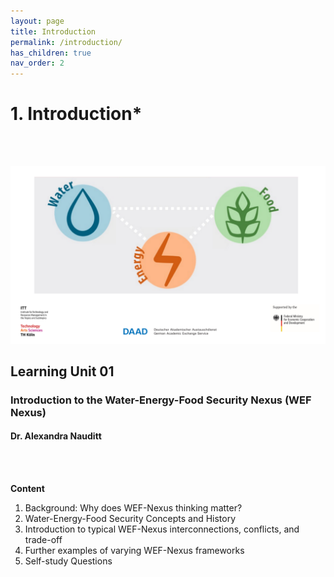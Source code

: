 ```yaml
---
layout: page
title: Introduction
permalink: /introduction/
has_children: true
nav_order: 2
---
```

# **1. Introduction***
<br/> <br/>
 
![WEF-Nexus Banner](/assets/BANNER_GITHUB.png)

## Learning Unit 01
### Introduction to the Water-Energy-Food Security Nexus (WEF Nexus)
#### Dr. Alexandra Nauditt 
<br/> <br/>

**Content**
1. Background: Why does WEF-Nexus thinking matter?
2. Water-Energy-Food Security Concepts and History
3. Introduction to typical WEF-Nexus interconnections, conflicts, and trade-off
4. Further examples of varying WEF-Nexus frameworks
5. Self-study Questions

